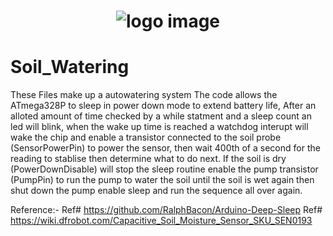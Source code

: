 <h1 align="center">
   <img src="static/images/.jpg" alt="logo image"/>
 </h1>
 
# Soil_Watering

These Files make up a autowatering system 
The code allows the ATmega328P to sleep in power down mode to extend battery life, 
After an alloted amount of time checked by a while statment and a sleep count an led will blink, when the wake up time is reached a 
watchdog interupt will wake the chip and enable a transistor connected to the soil probe (SensorPowerPin) to power the sensor,
then wait 400th of a second for the reading to stablise then determine what to do next.
If the soil is dry (PowerDownDisable) will stop the sleep routine enable the pump transistor (PumpPin)
to run the pump to water the soil until the soil is wet again then shut down the pump enable sleep and run the sequence all over again.

Reference:-
Ref# https://github.com/RalphBacon/Arduino-Deep-Sleep
Ref# https://wiki.dfrobot.com/Capacitive_Soil_Moisture_Sensor_SKU_SEN0193
